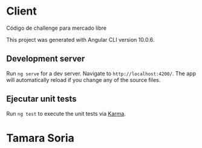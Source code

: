 # Client

Código de challenge para mercado libre 

This project was generated with Angular CLI  version 10.0.6.

## Development server

Run `ng serve` for a dev server. Navigate to `http://localhost:4200/`. The app will automatically reload if you change any of the source files.

## Ejecutar unit tests

Run `ng test` to execute the unit tests via [Karma](https://karma-runner.github.io).

# Tamara Soria
